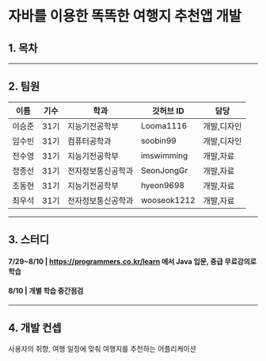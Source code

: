 자바를 이용한 똑똑한 여행지 추천앱 개발
========
## 1. 목차
------
## 2. 팀원
|이름|기수|학과|깃허브 ID|담당|
|----|---|---|---|---|
|이승준|31기|지능기전공학부|Looma1116|개발,디자인|
|임수빈|31기|컴퓨터공학과|soobin99|개발,디자인|
|전수영|31기|지능기전공학부|imswimming|개발,자료|
|정종선|31기|전자정보통신공학과|SeonJongGr|개발,자료|
|조동현|31기|지능기전공학부|hyeon9698|개발,자료|
|최우석|31기|전자정보통신공학과|wooseok1212|개발,자료|
------
## 3. 스터디
#### 7/29~8/10 | https://programmers.co.kr/learn 에서 Java 입문, 중급 무료강의로  학습  
#### 8/10      | 개별 학습 중간점검
------
## 4. 개발 컨셉
사용자의 취향, 여행 일정에 맞춰 여행지를 추천하는 어플리케이션

